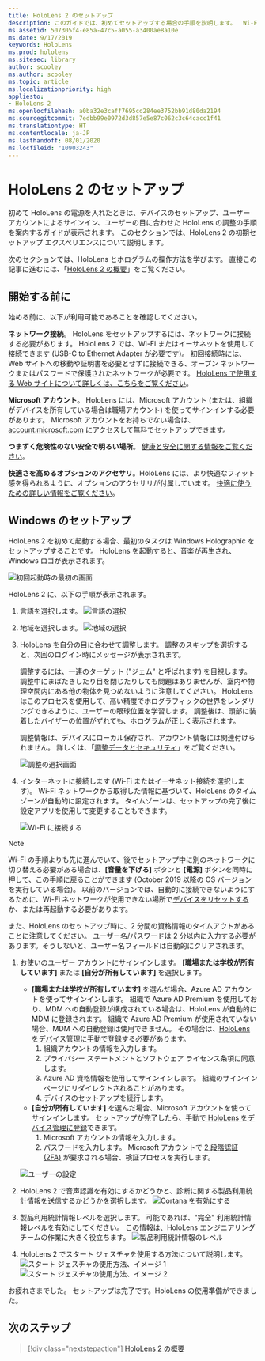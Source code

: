 ```yaml
---
title: HoloLens 2 のセットアップ
description: このガイドでは、初めてセットアップする場合の手順を説明します。  Wi-Fi ネットワークと、Microsoft アカウント (MSA) または Azure Active Directory (AAD) アカウントが必要になります。
ms.assetid: 507305f4-e85a-47c5-a055-a3400ae8a10e
ms.date: 9/17/2019
keywords: HoloLens
ms.prod: hololens
ms.sitesec: library
author: scooley
ms.author: scooley
ms.topic: article
ms.localizationpriority: high
appliesto:
- HoloLens 2
ms.openlocfilehash: a0ba32e3caff7695cd284ee3752bb91d80da2194
ms.sourcegitcommit: 7edbb99e0972d3d857e5e87c062c3c64cacc1f41
ms.translationtype: HT
ms.contentlocale: ja-JP
ms.lasthandoff: 08/01/2020
ms.locfileid: "10903243"
---
```

# HoloLens 2 のセットアップ

初めて HoloLens の電源を入れたときは、デバイスのセットアップ、ユーザー アカウントによるサインイン、ユーザーの目に合わせた HoloLens の調整の手順を案内するガイドが表示されます。  このセクションでは、HoloLens 2 の初期セットアップ エクスペリエンスについて説明します。

次のセクションでは、HoloLens とホログラムの操作方法を学びます。 直接この記事に進むには、「[HoloLens 2 の概要](hololens2-basic-usage.md)」をご覧ください。

## 開始する前に

始める前に、以下が利用可能であることを確認してください。

**ネットワーク接続**。 HoloLens をセットアップするには、ネットワークに接続する必要があります。 HoloLens 2 では、Wi-Fi またはイーサネットを使用して接続できます (USB-C to Ethernet Adapter が必要です)。 初回接続時には、Web サイトへの移動や証明書を必要とせずに接続できる、オープン ネットワークまたはパスワードで保護されたネットワークが必要です。 [HoloLens で使用する Web サイトについて詳しくは、こちらをご覧ください](hololens-offline.md)。

**Microsoft アカウント**。 HoloLens には、Microsoft アカウント (または、組織がデバイスを所有している場合は職場アカウント) を使ってサインインする必要があります。 Microsoft アカウントをお持ちでない場合は、[account.microsoft.com](https://account.microsoft.com) にアクセスして無料でセットアップできます。

**つまずく危険性のない安全で明るい場所**。 [健康と安全に関する情報をご覧ください](https://go.microsoft.com/fwlink/p/?LinkId=746661)。

**快適さを高めるオプションのアクセサリ**。HoloLens には、より快適なフィット感を得られるように、オプションのアクセサリが付属しています。 [快適に使うための詳しい情報をご覧ください](hololens2-setup.md#adjust-fit)。

## Windows のセットアップ

HoloLens 2 を初めて起動する場合、最初のタスクは Windows Holographic をセットアップすることです。  HoloLens を起動すると、音楽が再生され、Windows ロゴが表示されます。

![初回起動時の最初の画面](images/01-magic-moment.png)

HoloLens 2 に、以下の手順が表示されます。

1. 言語を選択します。
    ![言語の選択](images/04-language.png)

1. 地域を選択します。
    ![地域の選択](images/05-region.png)

1. HoloLens を自分の目に合わせて調整します。  調整のスキップを選択すると、次回のログイン時にメッセージが表示されます。

    調整するには、一連のターゲット ("ジェム" と呼ばれます) を目視します。 調整中にまばたきしたり目を閉じたりしても問題はありませんが、室内や物理空間内にある他の物体を見つめないように注意してください。 HoloLens はこのプロセスを使用して、高い精度でホログラフィックの世界をレンダリングできるように、ユーザーの眼球位置を学習します。 調整後は、頭部に装着したバイザーの位置がずれても、ホログラムが正しく表示されます。

    調整情報は、デバイスにローカル保存され、アカウント情報には関連付けられません。 詳しくは、「[調整データとセキュリティ](hololens-calibration.md#calibration-data-and-security)」をご覧ください。

    ![調整の選択画面](images/06-et-corners.png)

1. インターネットに接続します (Wi-Fi またはイーサネット接続を選択します)。
     Wi-Fi ネットワークから取得した情報に基づいて、HoloLens のタイム ゾーンが自動的に設定されます。 タイムゾーンは、セットアップの完了後に設定アプリを使用して変更することもできます。

    ![Wi-Fi に接続する](images/11-network.png)
> [!NOTE] 
> Wi-Fi の手順よりも先に進んでいて、後でセットアップ中に別のネットワークに切り替える必要がある場合は、**[音量を下げる]** ボタンと **[電源]** ボタンを同時に押して、この手順に戻ることができます (October 2019 以降の OS バージョンを実行している場合)。 以前のバージョンでは、自動的に接続できないようにするために、Wi-Fi ネットワークが使用できない場所で[デバイスをリセットする](hololens-recovery.md)か、または再起動する必要があります。
> 
> また、HoloLens のセットアップ時に、2 分間の資格情報のタイムアウトがあることに注意してください。 ユーザー名/パスワードは 2 分以内に入力する必要があります。そうしないと、ユーザー名フィールドは自動的にクリアされます。

1. お使いのユーザー アカウントにサインインします。 **[職場または学校が所有しています]** または **[自分が所有しています]** を選択します。
    - **[職場または学校が所有しています]** を選んだ場合、Azure AD アカウントを使ってサインインします。 組織で Azure AD Premium を使用しており、MDM への自動登録が構成されている場合は、HoloLens が自動的に MDM に登録されます。 組織で Azure AD Premium が使用されていない場合、MDM への自動登録は使用できません。 その場合は、[HoloLens をデバイス管理に手動で登録](hololens-enroll-mdm.md#different-ways-to-enroll)する必要があります。
        1. 組織アカウントの情報を入力します。
        1. プライバシー ステートメントとソフトウェア ライセンス条項に同意します。
        1. Azure AD 資格情報を使用してサインインします。 組織のサインイン ページにリダイレクトされることがあります。
        1. デバイスのセットアップを続行します。
    - **[自分が所有しています]** を選んだ場合、Microsoft アカウントを使ってサインインします。 セットアップが完了したら、[手動で HoloLens をデバイス管理に登録](hololens-enroll-mdm.md#different-ways-to-enroll)できます。
        1. Microsoft アカウントの情報を入力します。
        2. パスワードを入力します。 Microsoft アカウントで [2 段階認証 (2FA)](https://blogs.technet.microsoft.com/microsoft_blog/2013/04/17/microsoft-account-gets-more-secure/) が要求される場合、検証プロセスを実行します。

    ![ユーザーの設定](images/13-device-owner.png)

1. HoloLens 2 で音声認識を有効にするかどうかと、診断に関する製品利用統計情報を送信するかどうかを選択します。
    ![Cortana を有効にする](images/22-do-more-with-voice.png)

1. 製品利用統計情報レベルを選択します。 可能であれば、"完全" 利用統計情報レベルを有効にしてください。 この情報は、HoloLens エンジニアリング チームの作業に大きく役立ちます。
     ![製品利用統計情報のレベル](images/24-telemetry.png)

1. HoloLens 2 でスタート ジェスチャを使用する方法について説明します。
     ![スタート ジェスチャの使用方法、イメージ 1](images/26-01-startmenu-learning.png) ![スタート ジェスチャの使用方法、イメージ 2](images/26-02-startmenu-learning.png)

お疲れさまでした。  セットアップは完了です。HoloLens の使用準備ができました。

## 次のステップ

> [!div class="nextstepaction"]
> [HoloLens 2 の概要](hololens2-basic-usage.md)
